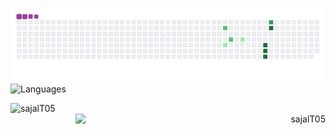 ![Contributions](https://github.com/sajalT05/sajalT05/blob/output/github-contribution-grid-snake.gif)
![Languages](https://github-readme-stats.vercel.app/api/top-langs/?username=sajalT05&layout=compact)
<p align="left"><img align="left" src="https://github-readme-stats.vercel.app/api?username=sajalT05" alt="sajalT05" width="400" /></p>
<p align="right"><img align="right" src="https://github-readme-streak-stats.herokuapp.com/?user=sajalT05&theme=radical" alt="sajalT05" width="400" /></p>
<!--<p align="right"><img align="right" src="https://github-readme-streak-stats.herokuapp.com/?user=sanchitvj&" alt="sanchitvj" /></p>-->
